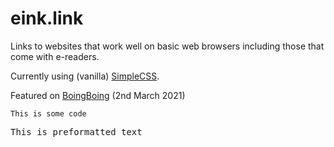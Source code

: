 # eink.link

Links to websites that work well on basic web browsers including those that come with e-readers.

Currently using (vanilla) [SimpleCSS](https://simplecss.org/).

Featured on [BoingBoing](https://boingboing.net/2021/03/02/eink-link-is-a-website-directory-for-e-readers.html) (2nd March 2021)

<code>This is some code</code>

<pre>This is preformatted text</code>
